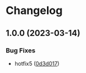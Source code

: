 # Changelog

## 1.0.0 (2023-03-14)


### Bug Fixes

* hotfix5 ([0d3d017](https://github.com/daehyun0/release-please-test/commit/0d3d017dcd45fc409bd498562e9e54069bfc1305))
